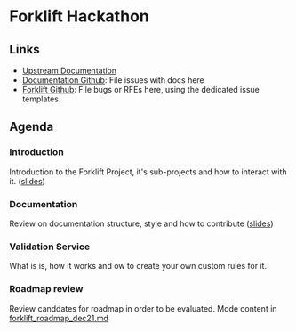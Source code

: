 # Forklift Hackathon

## Links

* [Upstream Documentation](https://forklift-docs.konveyor.io)
* [Documentation Github](https://github.com/konveyor/forklift-documentation): File issues with docs here
* [Forklift Github](https://github.com/konveyor/forklift): File bugs or RFEs here,
using the dedicated issue templates.


## Agenda

### Introduction
Introduction to the Forklift Project, it's sub-projects and how to interact with it. ([slides](https://github.com/konveyor/hackfest/blob/main/forklift/Forklift%20Hackathon%20Introduction%20-%202021-12-16.pdf))

### Documentation
Review on documentation structure, style and how to contribute ([slides](https://github.com/konveyor/hackfest/blob/main/forklift/Forklift%20Documentation.pdf))

### Validation Service
What is is, how it works and ow to create your own custom rules for it.

### Roadmap review
Review canddates for roadmap in order to be evaluated.
Mode content in [forklift_roadmap_dec21.md](forklift_roadmap_dec21.md)
